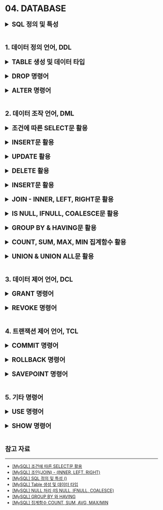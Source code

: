 # 04. DATABASE

<details>
<summary style="font-size: 1.5em; font-weight: bold;">SQL 정의 및 특성</summary>

## SQL이란?

---

SQL은 **Structured Query Language(구조적 질의 언어)의 줄임말로, 관계형 데이터베이스 시스템(RDBMS)에서 자료를 관리 및 처리하기 위해 설계된 언어**이다.

자료의 검색과 관리, 데이터베이스 스키마 생성과 수정, 데이터베이스 객체 접근 조정 관리를 위해 고안되었다.

## SQL의 종류

---

| 명령어 종류                                      | 명령어                                   | 설명                                                                              |
|---------------------------------------------|---------------------------------------|---------------------------------------------------------------------------------|
| 데이터 정의, DDL(Data Definition Language)       | CREATE, ALTER, DROP, RENAME, TRUNCATE | 테이블과 같은 데이터 구조를 정의하는데 사용되는 명령어들로 그러한 구조를 생성, 변경, 삭제, 이름을 바꾸는 데이터 구조와 관련된 명령     |
| 데이터 조작어, DML(Data Manipulation Language)    | SELECT, INSERT, UPDATE, DELETE        | 데이터베이스에 들어 있는 데이터를 조회 및 검색하는 명령. 데이터베이스의 테이블에 들어 있는 데이터에 변형을 가하는 명령(삽입, 수정, 삭제) |
| 데이터 제어어, DCL(Data Control Language)         | GRANT, REVOKE                         | 데이터베이스에 접근하고 객체들을 사용하도록 권한을 주고 회수하는 명령                                          |
| 트랜잭션 제어어, TCL(Transaction Control Language) | COMMIT, ROLLBACK, SAVEPOINT           | 논리적인 작업의 단위를 묶어 데이터 조작어(DML)에 의해 조작된 결과를 작업단위(트랜잭션) 별로 제어하는 명령                  |

## SQL의 언어적 특정

---

### 1. SQL은 대소문자를 가리지 않는다.

단, 서버 환경이나 DBMS 종류에 따라 데이터베이스 또는 필드명에 대해 대소문자를 구분하기도 한다.

### 2. SQL 명령은 반드시 세미콜론(;)으로 끝나야 한다.

### 3. 고유의 값은 따옴표(’ ‘)로 감싸준다.

예를 들어, *SELECT * FROM EMP WHERE NAME=’coco’;*

### 4. 객체를 나타낼 때는 백틱(` `)으로 감싸준다.

예를 들어, *SELECT `COST`, `TYPE` FROM ÌNOVOICE`;*

### 5. 주석은 일종의 도움말로, 주석 처리된 문장은 프로그램에서 동작하지 않는다.

한 줄 주석은 문장 앞에 --를 붙여서 사용한다.

예를 들어, *--SELECT * FROM EMP;* → 해당 쿼리는 실행되지 않는다.

### 6. 여러 줄 주석은 /* */으로 감싸준다.

예를 들어, */* SELECT * FROM EMP; */*

</details>

<br>

## 1. 데이터 정의 언어, DDL

<details>
<summary style="font-size: 1.5em; font-weight: bold;">TABLE 생성 및 데이터 타입</summary>

## 테이블 생성하기

---

테이블을 생성하기에 앞서 먼저 알아야 할 것은 스키마이다.

스키마는 데이터베이스의 테이블에 저장될 데이터의 구조와 형식을 정의하는 것이다.

즉, 스키마는 데이터의 설계도라고 할 수 있다.

때문에, 데이터베이스에 데이터를 아무렇게 넣는 것이 아닌 테이블에 어떠한 형식으로 데이터들이 삽입되고 저장될 것인지를 미리 사전에 설계해야 한다.

**[ 회원 테이블 ]**

| 컬럼 순서 | 컬럼명              | 데이터 타입       | 용도        |
|-------|------------------|--------------|-----------|
| 1     | SEQUENCE         | INT          | 자동 인덱스 증가 |
| 2     | MEMBER_ID        | VARCHAR(20)  | 회원 ID     |
| 3     | MEMBER_PW        | VARCHAR(100) | 회원 PW     |
| 4     | ADDRESS          | VARCHAR(100) | 주소        |
| 5     | MEMBER_TELEPHONE | VARCHAR(20)  | 연락처       |

---

위 표는 회원정보 데이터를 가지고 있는 테이블이다. 위 표를 기준으로 테이블을 생성하면 다음과 같다.

```sql
CREATE TABLE MEMBER_INFO
(
    SEQUENCE         INT NOT NULL AUTO_INCREMENT,
    MEMBER_ID        VARCHAR(20),
    MEMBER_PW        VARCHAR(100),
    ADDRESS          VARCHAR(100),
    MEMBER_TELEPHONE VARCHAR(20),
    PRIMARY KEY (SEQUENCE)
);
```

---

1. MEMBER_INFO: 테이블 명

CREATE TABLE [테이블 명]을 입력한 후 ( ) 소괄호 안에 사용하게 될 필드명을 입력한다.

1. SEQUENCE: 자동 인덱스 증가

INT NOT NULL로 중복이 불가능한 숫자형과 AUTO_INCREMENT로 자동 증가를 설정한다.

1. MEMBER_ID: 회원 ID
2. MEMBER_PW: 회원 PW
3. ADDRESS: 주소
4. MEMBER_TELEPHONE: 연락처
5. SEQUENCE: 기본키 지정

PRIMARY KEY (SEQUENCE)를 통해 SEQENCE를 기본 키로 지정하여 중복이 불가능하게 설정한다.

## 데이터 타입, Data Type(자료형)

---

데이터 자료형은 크게 문자형, 숫자형, 날짜형, 선택형으로 나누어 진다.

### 1. 문자형 타입

보편적으로 많이 쓰이는 것은 CHAR( ), VARCHAR( ), TEXT이다.

| 데이터 타입     | 범위                  |
|------------|---------------------|
| CHAR()     | 0 ~ 255 고정 문자 길이    |
| VARCHAR()  | 0 ~ 65535 가변 문자 길이  |
| TINYTEXT   | 0 ~ 255 문자길이        |
| TEXT       | 0 ~ 65535 문자길이      |
| BLOB       | 0 ~ 65535 문자길이      |
| MEDIUMTEXT | 0 ~ 16777215 문자길이   |
| MEDIUMBLOB | 0 ~ 16777215 문자길이   |
| LONGTEXT   | 0 ~ 4294967295 문자길이 |
| LONGBLOB   | 0 ~ 4294967295 문자길이 |

---

**CHAR( ) - 고정 문자일 때 사용한다.**

- CHAR(10)을 지정하면 10개(10Byte)의 데이터를 입력할 수 있다.
- CHAR(10) 지정 후 데이터를 5Byte를 입력해도 데이터 공간은 10Byte 크기만큼 공간을 차지한다.

**VARCHAR( ) - 가변 문자일 때 사용한다.**

- VARCHAR(10)을 지정하면 10개(10Byte)의 데이터를 입력할 수 있다.
- VARCHAR(10) 지정 후 데이터를 5Byte를 입력해도 데이터 공간은 10Byte 크기만큼 공간을 차지한다.

**CHAR( ), VARCHAR( ) 차이점**

- CHAR는 검색이나 성능이 뛰어나 정형화일 때 사용되며, VARCHAR는 가변적일 때 사용된다.

---

**TEXT**

- TEXT는 자연어 검색이 가능하게 하는 것으로 많은 용량을 사용하게 될 때 사용한다.

---

**용도:**

**CHAR** - 전화번호와 같이 정형화되어 있는 것으로 사용한다.

**VARCHAR** - 게시판 제목과 같이 가변적일 때 사용한다.

**TEXT** - 게시판의 내용과 같이 내용이 많을 때 사용한다.

### 2. 숫자형 타입

| 데이터 타입  | 크기    | 최소값                      | 최대값                   |
|---------|-------|--------------------------|-----------------------|
| INT     | 4Byte | -2147483648 ~ 2147483647 | 0 ~ 4294967295        |
| TINYINT | 1Byte | -128 ~ 127               | 0 ~ 255 정수형, UNSIGNED |
| FLOAT   | 4Byte | -3.40E+38 ~ -1.17E-38    | -3.40E+38 ~ -1.17E-38 |
| DOUBLE  | 8Byte | 1.22E-308 ~ 1.79E+308    | 1.22E-308 ~ 1.79E+308 |

---

TINYINT에 UNSIGNED를 붙이면 양수 즉, 0 ~ 255까지의 정수형을 사용할 수 있고,

SIGNED를 붙이면 -128 ~ 127까지의 수를 사용할 수 있다.

### 3. 날짜형 타입

| 데이터 타입    | 크기    | 최소값                 |
|-----------|-------|---------------------|
| DATE      | 3Byte | YYYY-MM-DD          |
| DATETIME  | 8Byte | YYYY-MM-DD HH:MM:SS |
| TIMESTAMP | 4Byte | YYYYMMDDHHMMSS      |
| TIME      | 3Byte | HH:MM:SS            |

---

</details>

<br>

<details>
<summary style="font-size: 1.5em; font-weight: bold;">DROP 명령어</summary>
</details>

<br>

<details>
<summary style="font-size: 1.5em; font-weight: bold;">ALTER 명령어</summary>
</details>

<br>

## 2. 데이터 조작 언어, DML

<details>
<summary style="font-size: 1.5em; font-weight: bold;">조건에 따른 SELECT문 활용</summary>

**SELECT** 문은 기본적으로 데이터를 검색하는 기능으로 CRUD 중 READ에 해당되는 기능을 수행한다.

기본적인 구문은 다음과 같다.

```sql
SELECT (속성1, 속성2, . . .)
FROM (테이블명)
WHERE (조건식);
```

(조건식)에 의해 해당하는 행(가로)을 선택하고 (속성1, 속성2, …)에 의해 열(세로)을 보여준다.

```sql
SELECT *
FROM (테이블명);
```

WHERE 조건문이 없으므로 모든 행을 선택하고, *을 통해 모든 열을 보여준다.

즉, (테이블명)의 이름을 가진 테이블의 모든 데이터를 확인하는 명령어이다.

---

```sql
SELECT *
FROM (테이블명)
WHERE (조건1)
  AND (조건2);
```

(테이블명)의 테이블에서 (조건1)과 (조건2)를 모두 만족하는 행의 모든 열을 보여준다.

```sql
SELECT *
FROM (테이블명)
WHERE (속성1) BETWEEN (값1) AND (값2);
```

(테이블명)의 테이블에서 (속성1)의 값이 (값1)과 (값2)의 사이인 행의 모든 열을 보여준다.

아래의 명령어를 예로 비교해보자.

```sql
SELECT *
FROM Company
WHERE age > 23
  AND age < 35;
```

```sql
SELECT *
FROM Company
WHERE age BETWEEN 23 AND 35;
```

두 명령어를 통한 결과 값은 같지만 성능은 **BETWEEN**을 사용한 명령어가 더 좋다.

단순히 AND만 사용한 첫 번째 쿼리는 전체 데이터에서 age가 23보다 큰 값과 35보다 작은 데이터를 각각 구해 이들의 교집합을 구하는 연산이다.

반면, BETWEEN을 사용한 두 번째 쿼리는 age라는 속성에서 23이라는 값부터 시작하여 35라는 값보다 작은 값을 찾는 연산이기 때문이다.

---

```sql
SELECT *
FROM (테이블명)
WHERE (조건1)
   OR (조건2);
```

(테이블명)의 테이블에서 (조건1)과 (조건2) 중 하나라도 만족하는 행의 모든 열을 보여준다.

```sql
SELECT *
FROM (테이블명)
WHERE (속성1) IN (조건1, 조건2, . . .);
```

```sql
SELECT *
FROM (테이블명)
WHERE (속성1) NOT IN (조건1, 조건2, . . .);
```

(테이블명)의 테이블에서 (속성1)의 값이 (조건1)이거나 (조건2)인 행의 모든 열을 보여준다.

(테이블명)의 테이블에서 (속성1)의 값이 (조건1)이거나 (조건2)에 포함되지 않는 값을 보여준다.

여기서 IN을 사용한 구문 또한 BETWEEN을 사용한 구문과 같이 OR보다 성능이 좋다.

아래의 명령어를 예로 비교해보자.

```sql
SELECT *
FROM Company
WHERE age = 23
   OR age = 24
   OR age = 25;
```

```sql
SELECT *
FROM Company
WHERE age IN (23, 24, 25);
```

두 명령어를 통한 결과 값은 같지만 성능은 IN을 사용한 명령어가 더 좋다.

---

```sql
SELECT *
FROM (테이블명)
WHERE NOT (조건1);
```

(테이블명)의 테이블에서 (조건1)을 만족하지 않는 행의 모든 열을 보여준다.

```sql
SELECT *
FROM (테이블명)
WHERE (속성1) LIKE 'A_';
```

(테이블명)의 테이블에서 (속성1) 중 ‘A + 1 글자’ 값을 가진 행의 모든 열을 보여준다.

```sql
SELECT *
FROM (테이블명)
WHERE (속성1) LIKE 'A__';
```

(테이블명)의 테이블에서 (속성1) 중 ‘A + 2 글자’ 값을 가진 행의 모든 열을 보여준다.

---

```sql
SELECT *
FROM (테이블명)
WHERE (속성1) LIKE 'A%';
```

(테이블명)의 테이블에서 (속성1) 중 ‘A’로 시작하는 값을 가진 행의 모든 열을 보여준다.

```sql
SELECT *
FROM (테이블명)
WHERE (속성1) LIKE '%A';
```

(테이블명)의 테이블에서 (속성1) 중 ‘A’로 끝나는 값을 가진 행의 모든 열을 보여준다.

```sql
SELECT *
FROM (테이블명)
WHERE (속성1) LIKE '%A%';
```

(테이블명)의 테이블에서 (속성1) 중 ‘A’를 포함하는 값을 가진 행의 모든 열을 보여준다.

---

```sql
SELECT *
FROM (테이블명)
ORDER BY (속성1) (순서);
```

(테이블명)의 테이블에서 (속성1)의 (순서)에 따라 모든 열을 보여준다.

이때 (순서)에는 DESC(내림차순) 또는 ASC(오름차순)을 입력하며 이를 생략시 default는 ASC(오름차순)이다.

```sql
SELECT (속성1) AS '별명1', (속성2) AS '별명2',
FROM (테이블명);
```

(테이블명)의 테이블에서 (속성1)은 별명1이란 이름으로, (속성2)는 별명2라는 이름으로 보여준다.

```sql
SELECT DISTINCT (속성1), (속성2), ...FROM (테이블명);
```

(테이블명)의 테이블에서 (속성1), (속성2), … 를 선택하는 데 이때 중복되는 값은 제외하고 보여준다.

</details>

<br>

<details>
<summary style="font-size: 1.5em; font-weight: bold;">INSERT문 활용</summary>
</details>

<br>

<details>
<summary style="font-size: 1.5em; font-weight: bold;">UPDATE 활용</summary>
</details>

<br>

<details>
<summary style="font-size: 1.5em; font-weight: bold;">DELETE 활용</summary>
</details>

<br>

<details>
<summary style="font-size: 1.5em; font-weight: bold;">INSERT문 활용</summary>
</details>

<br>

<details>
<summary style="font-size: 1.5em; font-weight: bold;">JOIN - INNER, LEFT, RIGHT문 활용</summary>

JOIN 연산은 두 테이블을 결합하는 연산이다.

데이터의 규모가 커지면서 하나의 테이블로 정보를 수용하기 어려워지면 테이블을 분할하고 테이블 간의 관계성을 부여한다.

아래의 사람(PEOPE), 대학교(UNIVERSITY) 두 테이블을 이용해 JOIN 연산을 살펴보자.

```sql
CREATE TABLE PEOPLE
(
    ID   INT         NOT NULL,
    NAME VARCHAR(50) NOT NULL,
    AGE  INT,
    PRIMARY KEY (ID, NAME)
);
```

```sql
CREATE TABLE UNIVERSITY
(
    UID         INT         NOT NULL,
    SCHOOL      VARCHAR(50) NOT NULL,
    EXPLANATION VARCHAR(100),
    PRIMARY KEY (UID)
);
```

```sql
-- PEOPLE 테이블에 데이터 삽입
INSERT INTO PEOPLE (ID, NAME, AGE)
VALUES (1, '임대필', 28);
INSERT INTO PEOPLE (ID, NAME, AGE)
VALUES (2, '나일규', 28);
INSERT INTO PEOPLE (ID, NAME, AGE)
VALUES (2, '서진영', 23);
INSERT INTO PEOPLE (ID, NAME, AGE)
VALUES (3, '김진철', 31);
INSERT INTO PEOPLE (ID, NAME, AGE)
VALUES (4, '박성준', 20);
INSERT INTO PEOPLE (ID, NAME, AGE)
VALUES (5, '이진성', 22);

-- UNIVERSITY 테이블에 데이터 삽입
INSERT INTO UNIVERSITY (UID, SCHOOL, EXPLANATION)
VALUES (1, '서울대', '한국 최고 대학교');
INSERT INTO UNIVERSITY (UID, SCHOOL, EXPLANATION)
VALUES (2, '고려대', '최고 대학교');
INSERT INTO UNIVERSITY (UID, SCHOOL, EXPLANATION)
VALUES (3, '연세대', '최고 대학교');
INSERT INTO UNIVERSITY (UID, SCHOOL, EXPLANATION)
VALUES (4, '중앙대', '중앙에 위치');
INSERT INTO UNIVERSITY (UID, SCHOOL, EXPLANATION)
VALUES (5, '부산대', '부산에 위치');
```

## JOIN의 종류

![INNER JOIN & OUTER JOIN](image_files/Database/inner-join&outer-join.png)

INNER JOIN & OUTER JOIN

---

### 1. CROSS JOIN

두 테이블의 교집합을 수행하는 교차 결합이다.

```sql
SELECT *
FROM PEOPLE,
     UNIVERSITY;
SELECT *
FROM PEOPLE
         CROSS JOIN UNIVERSITY;
```

![CROSS JOIN](image_files/Database/cross-join.png)

---

JOIN을 하면 두 테이블을 결합한 데이터가 조회된다. 이처럼 두 테이블에서 모든 경우의 수를 볼 수 있다.

다만, 모든 경우의 수를 볼 일이 딱히 없기 때문에 실제로 거의 사용되지 않는다.

### 2. INNER JOIN

서로 중복되는 값만 나타낸다.

```sql
SELECT *
FROM PEOPLE AS P
         INNER JOIN UNIVERSITY AS U ON P.ID = U.UID;

#
INNER
생략 가능
SELECT *
FROM PEOPLE AS P
         JOIN UNIVERSITY AS U ON P.ID = U.UID;
```

---

INNER JOIN은 좌우에 결합할 테이블명을 작성하고, AS로 별명을 붙여주고 ON 뒤에는 결합 조건을 명시한다.

![INNER JOIN](image_files/Database/inner-join.png)

---

위와 같이 특정 컬럼이 같은 데이터를 조회하도록 조건을 추가시킨 결합을 동등 결합(EQUI JOIN)이라고 한다.

JOIN에서 가장 많이 사용되는 것이 EQUI JOIN이다.

EQUI JOIN을 수행해서 PEOPLE 테이블의 ID가 6인 데이터와 UNIVERSITY 테이블의 UID가 5인 데이터는 결과에서 제외된 것을 확인할 수 있다.

결론은 JOIN하는 두 개의 테이블 모두에 데이터가 존재하는 행에 대해서만 결과를 가져온다.

### 3. LEFT JOIN

매칭되는 행이 없어도 결과에 포함시키고, 없는 경우 NULL로 표시해준다.

위의 예제를 LEFT JOIN으로 적용시켜 살펴보자.

```sql
SELECT *
FROM PEOPLE AS P
         LEFT JOIN UNIVERSITY U ON P.ID = U.UID;
```

![LEFT JOIN](image_files/Database/left-join.png)

---

PEOPLE 테이블의 ID가 6인 데이터도 UNIVERSITY와 매칭되는게 없지만, 결과에 포함되었다.

그 이유는 LEFT JOIN 즉, 왼쪽 테이블(PEOPLE)을 기준으로 하였기 때문이다.

반면, UNIVERSITY 테이블의 UID가 5인 데이터는 PEOPLE ID가 5인 데이터가 없기 때문에 NULL로 처리되어서 조회되는 것을 확인할 수 있다.

### 4. RIGHT JOIN

매칭되는 행이 없어도 결과에 포함시키고, 없는 경우 NULL로 표시해준다.

```sql
SELECT *
FROM PEOPLE AS P
         RIGHT JOIN UNIVERSITY U ON P.ID = U.UID;
```

![RIGHT JOIN](image_files/Database/right-join.png)

---

LEFT JOIN과 반대 형태로 조회되는 것을 확인할 수 있다.

</details>

<br>

<details>
<summary style="font-size: 1.5em; font-weight: bold;">IS NULL, IFNULL, COALESCE문 활용</summary>

## NULL 처리 - IS NULL, IFNULL, COALESCE

---

### NULL

NULL은 값이 없는 데이터라는 의미로, 데이터가 비어있다면 NULL로 채워진다.

NULL은 결측치(Missing Value)로 데이터 조회 및 처리 시 NULL이 없는 데이터만 조회하거나 NULL이 아닌 다른 값으로 치환하는 경우가 발생한다.

- 결측치는 데이터에 값이 없는 것을 의미하며, NA 또는 NULL로 표현된다.

### IS NULL & IS NOT NULL

`=`, `<`, `>`와 같은 비교 연산자로는 NULL을 조회할 수 없다.

따라서 NULL을 조회할 때에는 IS NULL, IS NOT NULL 연산자를 사용해야 한다.

- IS NULL 연산자는 NULL인 데이터를 조회한다.
- IS NOT NULL 연산자는 NULL이 아닌 데이터를 조회한다.

동물 ID와 이름을 출력할 때 동물 이름이 NULL인 데이터를 조회하는 예시를 살펴보자.

```sql
SELECT ANIMAL_ID, NAME
FROM ANIMAL_INS
WHERE 1 = 1
  AND NAME IS NULL;
```

---

NAME IS NULL은 NAME이 NULL인 데이터를 조회한다.

![IS NULL](image_files/Database/is-null.png)

```sql
SELECT ANIMAL_ID
FROM ANIMAL_INS
WHERE 1 = 1
  AND NAME IS NOT NULL;
```

---

반대로 NAME IS NOT NULL은 NAME이 NULL이 아닌 데이터를 조회한다.

![IS NOT NULL](image_files/Database/is-not-null.png)

### IFNULL( )

IFNULL은 데이터가 NULL인 데이터를 다른 값으로 대체하여 출력한다.

```sql
SELECT IFNULL(NULL, "대체 텍스트");
```

![IFNULL](image_files/Database/iffull.png)

### COALESCE( )

COALESCE는 목록에서 NULL이 아닌 첫 번째 값을 반환한다.

```sql
SELECT COALESCE(NULL, NULL, NULL, 'tistory', NULL, 'passwd');
```

![COALESCE](image_files/Database/coalesce.png)

</details>

<br>

<details>
<summary style="font-size: 1.5em; font-weight: bold;">GROUP BY & HAVING문 활용</summary>

## GROUP BY 와 HAVING

---

### 1. 그룹화

GROUP BY 명령어를 통해 특정 컬럼을 기준으로 그룹화 할 수 있다.

그룹화를 하면 조회 데이터의 통계를 내는 집계함수(COUNT, AVG, SUM, MAX, MIN)을 사용이 용이해진다.

```sql
CREATE TABLE TBL_ITEM
(
    ID       INT         NOT NULL,
    NAME     VARCHAR(50) NOT NULL,
    QUANTITY INT,
    PRIMARY KEY (ID)
);
```

```sql
INSERT INTO TBL_ITEM (ID, NAME, QUANTITY)
VALUES (1, 'Item1', 2);
INSERT INTO TBL_ITEM (ID, NAME, QUANTITY)
VALUES (2, 'Item1', 5);
INSERT INTO TBL_ITEM (ID, NAME, QUANTITY)
VALUES (3, 'Item2', 3);
INSERT INTO TBL_ITEM (ID, NAME, QUANTITY)
VALUES (4, 'Item3', 8);
```

---

위와 같은 테이블이 있을 때,

아래는 NAME 컬럼을 기준으로 그룹화된 집계함수(COUNT(NAME), SUM(QUANTITY))를 하는 예시이다.

```sql
SELECT NAME, COUNT(NAME), SUM(QUANTITY)
FROM TBL_ITEM
GROUP BY NAME;
```

---

결과는 다음과 같이 NAME으로 그룹화한 후, 집계를 실행한다.

![NAME으로 그룹화한 후의 GROUP BY절](image_files/Database/column1-group-by.png)

---

GROUP BY로 그룹화하지 않은 컬럼은 SELECT 명령어를 실행해도 정확한 데이터가 나오지 않는다.

즉, 그룹화 하지 않은 컬럼은 집계함수를 통해서만 조회하도록 해야 한다.

아래는 그룹화 컬럼이 아닌 QUANTITY 컬럼도 조회하는 경우의 예시이다.

```sql
SELECT NAME, QUANTITY, COUNT(NAME), SUM(QUANTITY)
FROM TBL_ITEM
GROUP BY NAME;
```

![SUM(QUANTITY)으로 그룹화한 후의 GROUP BY절](image_files/Database/column2-group-by.png)

---

위 예시에서 NAME 컬럼 값이 Item1인 데이터가 2개 있지만, GROUP BY 명령어 실행 후 1개만 보이게 된다.

GROUP BY 명령어는 DISTINCT 명령어와 같이 중복 데이터를 제거하는 것을 확인할 수 있다.

![DISTINCT 명령어](image_files/Database/distinct.png)

---

이로써, 집계함수를 사용하여 특정 GROUP으로 분류하고 정렬이 필요하다면 GROUP BY 절을 사용하고,

특정 GROUP 구분 없이 단순히 중복 제거가 필요한 경우에는 DISTINCT 절을 사용하는 것이 좋다.

---

다음은 GROUP BY 절과 정렬(ORDER BY)을 함께 실행한 예시이다.

```sql
SELECT NAME, COUNT(NAME), SUM(QUANTITY)
FROM TBL_ITEM
GROUP BY NAME
ORDER BY SUM(QUANTITY) DESC;
```

---

SELECT 쿼리 조회 순서에 따르면, ORDER BY 절은 GROUP BY 절보다 나중에 실행된다.

수행 순서는 다음과 같다: *FROM > WHERE > GROUP BY > HAVING > SELECT > ORDER BY > LIMIT*

### 2. HAVING

GROUP BY 절에서 조건을 주려면 WHERE이 아닌, HAVING 절을 사용해야 한다.

위의 SELECT 명령어의 실행 순서를 보면 WHERE 절이 GROUP BY 절보다 먼저 실행된다.

- 때문에 GROUP BY에 대응되는 HAVING 절이 있다.

HAVING 절은 GROUP BY 절 뒤에 작성하며, WHERE 절과 동일한 형식으로 조건을 작성할 수 있다.

아래는 NAME 컬럼을 기준으로 그룹화를 하는데, 그룹화한 항목의 개수가 1인 데이터들만 조회하는 예시이다.

```sql
SELECT NAME, COUNT(NAME)
FROM TBL_ITEM
GROUP BY NAME
HAVING COUNT(NAME) = 1;
```

![GROUP BY절 & HAVING절](image_files/Database/group-by&having.png)

</details>

<br>

<details>
<summary style="font-size: 1.5em; font-weight: bold;">COUNT, SUM, MAX, MIN 집계함수 활용</summary>

## 집계함수

---

집계함수는 말 그대로 어떤 데이터를 집계하는 함수들을 의미한다.

예를 들어, 어떤 팀에 속한 사원의 수, 어떤 팀의 연봉합계, 어떤 팀의 나이의 평균 등 집계성 정보를 반환한다.

또한 집계함수는 다대일 함수로, 많은 행의 정보를 입력으로 사용하여 모든 행을 요약하는 단일 값으로 축소한다.

## COUNT

---

테이블에 존재하는 데이터 개수를 가져오고 싶을 때 사용하는 함수이다.

전체 행의 개수를 가져올 때는 NULL을 포함하여 계산하지만, 특정 행의 개수를 가져올 때는 NULL은 제외된다.

```sql
SELECT COUNT(*) FROM TABLE_NAME;
```

---

전체 행의 데이터 개수를 가져오는 방법

```sql
SELECT COUNT(COLUMN_NAME) FROM TABLE_NAME;
```

---

특정 행의 데이터 개수를 가져오는 방법

## SUM

---

테이블에 존재하는 컬럼의 합을 구하고 싶을 때 사용하는 함수이다. 컬럼 타입이 숫자형일 경우만 사용 가능하다.

```sql
SELECT SUM(COLUMN_NAME) FROM TABLE_NAME;
```

---

컬럼의 합을 구하는 방법

## AVG

---

테이블에 존재하는 컬럼의 평균을 구하고 싶을 때 사용하는 함수이다.

컬럼 타입이 숫자형일 경우에 사용 가능하며, NULL 값을 제외하여 계산한다.

- 만약, NULL도 포함하여 평균을 구하고 싶을 때는 SUM과 COUNT를 혼합하여 사용해야 한다.

```sql
SELECT AVG(COLUMN_NAME) FROM TABLE_NAME;
```

---

컬럼의 평균을 구하는 방법

```sql
SELECT SUM(COLUMN_NAME)/COUNT(*) FROM TABLE_NAME;
```

---

NULL 값도 포함하여 평균을 구하는 방법

## MAX/MIN

---

테이블에 존재하는 컬럼의 최대값 또는 최소값을 구하는 함수이다. 컬럼 타입이 숫자형일 경우만 사용 가능하다.

```sql
SELECT MAX(COLUMN_NAME) FROM TABLE_NAME;
```

---

컬럼의 최대값을 구하는 방법

```sql
SELECT MIN(COLUMN_NAME) FROM TABLE_NAME;
```

---

컬럼의 최소값을 구하는 방법

</details>

<br>

<details>
<summary style="font-size: 1.5em; font-weight: bold;">UNION & UNION ALL문 활용</summary>

## UNION

---

UNION은 2개 이상의 테이블에 존재하는 같은 성격의 값을 하나의 쿼리로 추출하는 명령어이다.

UNION을 사용하기 전에 대응하는 컬럼 명이 다르면 AS를 통해 하나로 통일해주는 것이 좋다.

TBL_ASIA의 ASIA_COUNTRY 컬럼과 TBL_COUNTRY의 COUNTRY 컬럼을 UNION을 통해 하나의 쿼리로 추출하는 예시이다.

```sql
CREATE TABLE TBL_ASIA
(
	NUMBER       INT NOT NULL,
	ASIA_COUNTRY VARCHAR(20)
);

CREATE TABLE TBL_COUNTRY
(
	NUMBER       INT NOT NULL,
	COUNTRY      VARCHAR(20)
);
```

```sql
INSERT INTO TBL_ASIA (NUMBER, ASIA_COUNTRY) VALUES (1, '한국');
INSERT INTO TBL_ASIA (NUMBER, ASIA_COUNTRY) VALUES (2, '일본');
INSERT INTO TBL_ASIA (NUMBER, ASIA_COUNTRY) VALUES (3, '중국');

INSERT INTO TBL_COUNTRY (NUMBER, COUNTRY) VALUES (1, '미국');
INSERT INTO TBL_COUNTRY (NUMBER, COUNTRY) VALUES (2, '포르투갈');
INSERT INTO TBL_COUNTRY (NUMBER, COUNTRY) VALUES (3, '독일');
INSERT INTO TBL_COUNTRY (NUMBER, COUNTRY) VALUES (4, '헝가리');
INSERT INTO TBL_COUNTRY (NUMBER, COUNTRY) VALUES (5, '스페인');
INSERT INTO TBL_COUNTRY (NUMBER, COUNTRY) VALUES (6, '한국');
```

---

### 1. 중복되지 않은 값만 추출하는 방법 (UNION DISTINCT or UNION)

```sql
SELECT ASIA_COUNTRY AS AC FROM TBL_ASIA

UNION

SELECT AC FROM TBL_COUNTRY;

--결과값

COUNTRY
한국 일본 중국 미국 포르투갈 독일 헝가리 스페인
```

---

두 컬럼 명이 다르므로 TA로 통일시켰으며, 별칭은 UNION은 사용하기 전에 입력해줘야 한다.

하지만 결과값을 확인해보면, 중복이 허용되지 않기 때문에 TBL_COUNTRY의 ‘한국’이 빠진 것을 볼 수 있다.

### 2. 중복 허용하고 모든 값을 추출하는 방법 (UNION ALL)

```sql
SELECT ASIA_COUNTRY AS AC FROM TBL_ASIA

UNION ALL

SELECT AC FROM TBL_COUNTRY;

--결과값

COUNTRY
한국 일본 중국 미국 포르투갈 독일 헝가리 스페인 한국
```

---

위 코드와 같이 중복을 허용하고 모든 값을 추출하기 위해서는 UNION ALL을 사용하면 된다.

UNION ALL은 중복을 허용하고 모든 값을 추출하기 때문에 UNION의 결과값과는 다르다는 것을 볼 수 있다.

### 3. 조건 및 정렬하는 방법

```sql
SELECT ASIA_COUNTRY AS AC FROM TBL_ASIA WHERE NUMBER < 2

UNION

SELECT AC FROM TBL_COUNTRY
ORDER BY AC;

--결과값

COUNTRY
독일 미국 스페인 포르투갈 한국 헝가리
```

---

UNION을 사용할 때 WHERE절, ORDER BY절 등을 사용할 수 있다.

위 코드를 보면 알 수 있듯 결과값이 조건 성립과 정렬이 되어서 출력되는 것을 볼 수 있다.

</details>

<br>

## 3. 데이터 제어 언어, DCL

<details>
<summary style="font-size: 1.5em; font-weight: bold;">GRANT 명령어</summary>
</details>

<br>

<details>
<summary style="font-size: 1.5em; font-weight: bold;">REVOKE 명령어</summary>
</details>

<br>

## 4. 트랜잭션 제어 언어, TCL

<details>
<summary style="font-size: 1.5em; font-weight: bold;">COMMIT 명령어</summary>
</details>

<br>

<details>
<summary style="font-size: 1.5em; font-weight: bold;">ROLLBACK 명령어</summary>
</details>

<br>

<details>
<summary style="font-size: 1.5em; font-weight: bold;">SAVEPOINT 명령어</summary>
</details>

<br>

## 5. 기타 명령어

<details>
<summary style="font-size: 1.5em; font-weight: bold;">USE 명령어</summary>
</details>

<br>

<details>
<summary style="font-size: 1.5em; font-weight: bold;">SHOW 명령어</summary>
</details>

<br>

## 참고 자료

---

- [[MySQL] 조건에 따른 SELECT문 활용](https://dev-coco.tistory.com/57)
- [[MySQL] 조인(JOIN) - (INNER, LEFT, RIGHT)](https://dev-coco.tistory.com/59)
- [[MySQL] SQL 정의 및 특성 ()](https://dev-coco.tistory.com/56)
- [[MySQL] Table 생성 및 데이터 타입](https://dev-coco.tistory.com/54)
- [[MySQL] NULL 처리 (IS NULL, IFNULL, COALESCE)](https://passwd.tistory.com/entry/MySQL-NULL-%EC%B2%98%EB%A6%AC-IS-NULL-IFNULL)
- [[MySQL] GROUP BY 와 HAVING](https://dev-coco.tistory.com/58)
- [[MySQL] 집계함수 COUNT, SUM, AVG, MAX/MIN](https://nohriter.tistory.com/126)
